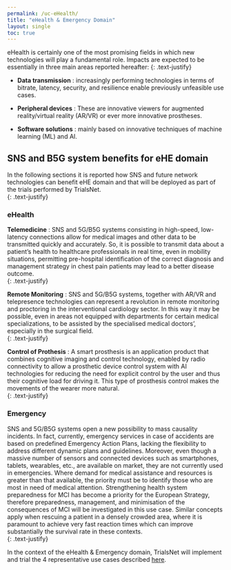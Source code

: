 ```yaml
---
permalink: /uc-eHealth/
title: "eHealth & Emergency Domain"
layout: single
toc: true
---
```

eHealth is certainly one of the most promising fields in which new technologies will play a fundamental role. Impacts are expected to be essentially in three main areas reported hereafter\: 
{: .text-justify}

- **Data transmission** \: increasingly performing technologies in terms of bitrate, latency, security, and resilience enable previously unfeasible use cases.  

- **Peripheral devices** \: These are innovative viewers for augmented reality/virtual reality (AR/VR) or ever more innovative prostheses. 

- **Software solutions** \: mainly based on innovative techniques of machine learning (ML) and AI. 

## SNS and B5G system benefits for eHE domain 

In the following sections it is reported how SNS and future network technologies can benefit eHE domain and that will be deployed as part of the trials performed by TrialsNet.  
{: .text-justify}

### eHealth 

**Telemedicine** \: SNS and 5G/B5G systems consisting in high-speed, low-latency connections allow for medical images and other data to be transmitted quickly and accurately. So, it is possible to transmit data about a patient’s health to healthcare professionals in real time, even in mobility situations, permitting pre-hospital identification of the correct diagnosis and management strategy in chest pain patients may lead to a better disease outcome.  
{: .text-justify}

**Remote Monitoring** \: SNS and 5G/B5G systems, together with AR/VR and telepresence technologies can represent a revolution in remote monitoring and proctoring in the interventional cardiology sector. In this way it may be possible, even in areas not equipped with departments for certain medical specializations, to be assisted by the specialised medical doctors’, especially in the surgical field.    
{: .text-justify}

**Control of Prothesis** \: A smart prosthesis is an application product that combines cognitive imaging and control technology, enabled by radio connectivity to allow a prosthetic device control system with AI technologies for reducing the need for explicit control by the user and thus their cognitive load for driving it. This type of prosthesis control makes the movements of the wearer more natural.  
{: .text-justify}

### Emergency  

SNS and 5G/B5G systems open a new possibility to mass causality incidents. In fact, currently, emergency services in case of accidents are based on predefined Emergency Action Plans, lacking the flexibility to address different dynamic plans and guidelines. Moreover, even though a massive number of sensors and connected devices such as smartphones, tablets, wearables, etc., are available on market, they are not currently used in emergencies. Where demand for medical assistance and resources is greater than that available, the priority must be to identify those who are most in need of medical attention. Strengthening health system preparedness for MCI has become a priority for the European Strategy, therefore preparedness, management, and minimisation of the consequences of MCI will be investigated in this use case. Similar concepts apply when rescuing a patient in a densely crowded area, where it is paramount to achieve very fast reaction times which can improve substantially the survival rate in these contexts.  
{: .text-justify}

In the context of the eHealth & Emergency domain, TrialsNet will implement and trial the 4 representative use cases described [here](/usecases).
